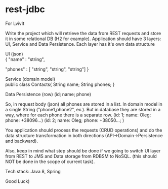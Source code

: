 # rest-jdbc
For LvivIt

Write the project which will retrieve the data from REST requests and store it in some relational DB (H2 for example).
Application should have 3 layers: UI, Service and Data Persistence. Each layer has it's own data structure

UI (json)	
{ 
"name" : "string", 
  
"phones" : [ "string", "string", "string"] 
}

Service (domain model)	
public class Contacts{
String name;
String phones;
}

Data Persistence (row)	(id; name; phone)

So, in request body (json) all phones are stored in a list. 
In domain model in a single String ("phone1,phone2", ex.). 
But in database they are stored in a way, where for each phone there is a separate row. (id: 1; name: Oleg; phone: +38096...) (id: 2; name: Oleg; phone: +38050...; )

You application should process the requests (CRUD operations) and do the data structure transformation in both directions (API->Domain->Persistence and backward).

Also, keep in mind what step should be done if we going to switch UI layer from REST to JMS and Data storage from RDBSM to NoSQL. (this should NOT be done in the scope of current task).

Tech stack: Java 8, Spring 

Good Luck)
